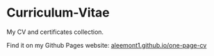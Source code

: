 # Curriculum-Vitae
My CV and certificates collection.

Find it on my Github Pages website: 
[aleemont1.github.io/one-page-cv ](https://aleemont1.github.io/one-page-cv/resume.pdf)
